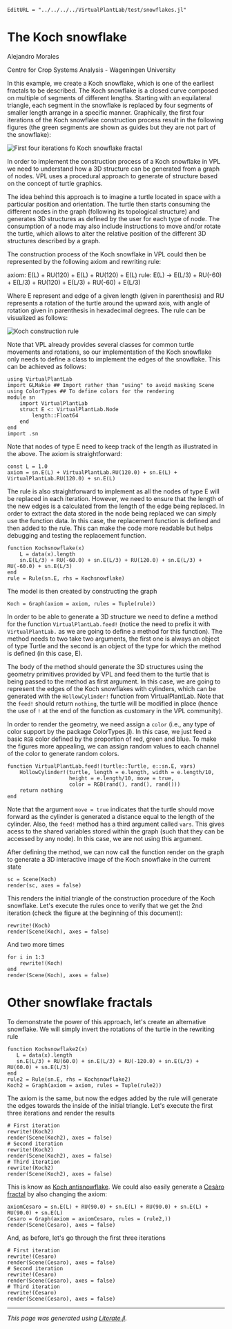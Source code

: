 ```@meta
EditURL = "../../../../VirtualPlantLab/test/snowflakes.jl"
```

# The Koch snowflake

Alejandro Morales

Centre for Crop Systems Analysis - Wageningen University


In this example, we create a Koch snowflake, which is one of the earliest
fractals to be described. The Koch snowflake is a closed curve composed on
multiple of segments of different lengths. Starting with an equilateral
triangle, each segment in the snowflake is replaced by four segments of smaller
length arrange in a specific manner. Graphically, the first four iterations of
the Koch snowflake construction process result in the following figures (the
green segments are shown as guides but they are not part of the snowflake):

![First four iterations fo Koch snowflake fractal](https://upload.wikimedia.org/wikipedia/commons/8/8e/KochFlake.png)

In order to implement the construction process of a Koch snowflake in VPL we
need to understand how a 3D structure can be generated from a graph of nodes.
VPL uses a procedural approach to generate of structure based on the concept of
turtle graphics.

The idea behind this approach is to imagine a turtle located in space with a
particular position and orientation. The turtle then starts consuming the
different nodes in the graph (following its topological structure) and generates
3D structures as defined by the user for each type of node. The consumption of a
node may also include instructions to move and/or rotate the turtle, which
allows to alter the relative position of the different 3D structures described
by a graph.

The construction process of the Koch snowflake in VPL could then be represented
by the following axiom and rewriting rule:

axiom: E(L) + RU(120) + E(L) + RU(120) + E(L)
rule:  E(L) → E(L/3) + RU(-60) + E(L/3) + RU(120) + E(L/3) + RU(-60) + E(L/3)

Where E represent and edge of a given length (given in parenthesis) and RU
represents a rotation of the turtle around the upward axis, with angle of
rotation given in parenthesis in hexadecimal degrees. The rule can be visualized
as follows:

![Koch construction rule](https://python-with-science.readthedocs.io/en/latest/_images/koch_order_1.png)

Note that VPL already provides several classes for common turtle movements and
rotations, so our implementation of the Koch snowflake only needs to define a
class to implement the edges of the snowflake. This can be achieved as follows:

````@example snowflakes
using VirtualPlantLab
import GLMakie ## Import rather than "using" to avoid masking Scene
using ColorTypes ## To define colors for the rendering
module sn
    import VirtualPlantLab
    struct E <: VirtualPlantLab.Node
        length::Float64
    end
end
import .sn
````

Note that nodes of type E need to keep track of the length as illustrated in the
above. The axiom is straightforward:

````@example snowflakes
const L = 1.0
axiom = sn.E(L) + VirtualPlantLab.RU(120.0) + sn.E(L) + VirtualPlantLab.RU(120.0) + sn.E(L)
````

The rule is also straightforward to implement as all the nodes of type E will be
replaced in each iteration. However, we need to ensure that the length of the
new edges is a calculated from the length of the edge being replaced. In order
to extract the data stored in the node being replaced we can simply use the
function data. In this case, the replacement function is defined and then added
to the rule. This can make the code more readable but helps debugging and
testing the replacement function.

````@example snowflakes
function Kochsnowflake(x)
    L = data(x).length
    sn.E(L/3) + RU(-60.0) + sn.E(L/3) + RU(120.0) + sn.E(L/3) + RU(-60.0) + sn.E(L/3)
end
rule = Rule(sn.E, rhs = Kochsnowflake)
````

The model is then created by constructing the graph

````@example snowflakes
Koch = Graph(axiom = axiom, rules = Tuple(rule))
````

In order to be able to generate a 3D structure we need to define a method for
the function `VirtualPlantLab.feed!` (notice the need to prefix it with `VirtualPlantLab.` as we are
going to define a method for this function). The method needs to two take two
arguments, the first one is always an object of type Turtle and the second is an
object of the type for which the method is defined (in this case, E).

The body of the method should generate the 3D structures using the geometry
primitives provided by VPL and feed them to the turtle that is being passed to
the method as first argument. In this case, we are going to represent the edges
of the Koch snowflakes with cylinders, which can be generated with the
`HollowCylinder!` function from VirtualPlantLab. Note that the `feed!` should return
`nothing`, the turtle will be modified in place (hence the use of `!` at the end
of the function as customary in the VPL community).

In order to render the geometry, we need assign a `color` (i.e., any type of
color support by the package ColorTypes.jl). In this case, we just feed a basic
`RGB` color defined by the proportion of red, green and blue. To make the
figures more appealing, we can assign random values to each channel of the color
to generate random colors.

````@example snowflakes
function VirtualPlantLab.feed!(turtle::Turtle, e::sn.E, vars)
    HollowCylinder!(turtle, length = e.length, width = e.length/10,
                    height = e.length/10, move = true,
                    color = RGB(rand(), rand(), rand()))
    return nothing
end
````

Note that the argument `move = true` indicates that the turtle should move
forward as the cylinder is generated a distance equal to the length of the
cylinder. Also, the `feed!` method has a third argument called `vars`. This
gives acess to the shared variables stored within the graph (such that they can
be accessed by any node). In this case, we are not using this argument.

After defining the method, we can now call the function render on the graph to
generate a 3D interactive image of the Koch snowflake in the current state

````@example snowflakes
sc = Scene(Koch)
render(sc, axes = false)
````

This renders the initial triangle of the construction procedure of the Koch
snowflake. Let's execute the rules once to verify that we get the 2nd iteration
(check the figure at the beginning of this document):

````@example snowflakes
rewrite!(Koch)
render(Scene(Koch), axes = false)
````

And two more times

````@example snowflakes
for i in 1:3
    rewrite!(Koch)
end
render(Scene(Koch), axes = false)
````

# Other snowflake fractals

To demonstrate the power of this approach, let's create an alternative
snowflake. We will simply invert the rotations of the turtle in the rewriting
rule

````@example snowflakes
function Kochsnowflake2(x)
   L = data(x).length
   sn.E(L/3) + RU(60.0) + sn.E(L/3) + RU(-120.0) + sn.E(L/3) + RU(60.0) + sn.E(L/3)
end
rule2 = Rule(sn.E, rhs = Kochsnowflake2)
Koch2 = Graph(axiom = axiom, rules = Tuple(rule2))
````

The axiom is the same, but now the edges added by the rule will generate the
edges towards the inside of the initial triangle. Let's execute the first three
iterations and render the results

````@example snowflakes
# First iteration
rewrite!(Koch2)
render(Scene(Koch2), axes = false)
# Second iteration
rewrite!(Koch2)
render(Scene(Koch2), axes = false)
# Third iteration
rewrite!(Koch2)
render(Scene(Koch2), axes = false)
````

This is know as [Koch
antisnowflake](https://mathworld.wolfram.com/KochAntisnowflake.html). We could
also easily generate a [Cesàro
fractal](https://mathworld.wolfram.com/CesaroFractal.html) by also changing the
axiom:

````@example snowflakes
axiomCesaro = sn.E(L) + RU(90.0) + sn.E(L) + RU(90.0) + sn.E(L) + RU(90.0) + sn.E(L)
Cesaro = Graph(axiom = axiomCesaro, rules = (rule2,))
render(Scene(Cesaro), axes = false)
````

And, as before, let's go through the first three iterations

````@example snowflakes
# First iteration
rewrite!(Cesaro)
render(Scene(Cesaro), axes = false)
# Second iteration
rewrite!(Cesaro)
render(Scene(Cesaro), axes = false)
# Third iteration
rewrite!(Cesaro)
render(Scene(Cesaro), axes = false)
````

---

*This page was generated using [Literate.jl](https://github.com/fredrikekre/Literate.jl).*

